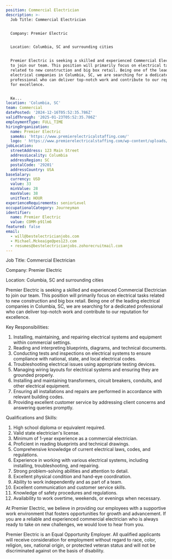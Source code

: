 ```yaml
---
position: Commercial Electrician
description: >-
  Job Title: Commercial Electrician 


  Company: Premier Electric


  Location: Columbia, SC and surrounding cities


  Premier Electric is seeking a skilled and experienced Commercial Electrician
  to join our team. This position will primarily focus on electrical tasks
  related to new construction and big box retail. Being one of the leading
  electrical companies in Columbia, SC, we are searching for a dedicated
  professional who can deliver top-notch work and contribute to our reputation
  for excellence.


  Ke...
location: 'Columbia, SC'
team: Commercial
datePosted: '2024-12-16T05:52:35.786Z'
validThrough: '2025-01-23T05:52:35.786Z'
employmentType: FULL_TIME
hiringOrganization:
  name: Premier Electric
  sameAs: 'https://www.premierelectricalstaffing.com/'
  logo: ' https://www.premierelectricalstaffing.com/wp-content/uploads/2020/05/Premier-Electrical-Staffing-logo.png'
jobLocation:
  streetAddress: 123 Main Street
  addressLocality: Columbia
  addressRegion: SC
  postalCode: '29201'
  addressCountry: USA
baseSalary:
  currency: USD
  value: 33
  minValue: 28
  maxValue: 38
  unitText: HOUR
experienceRequirements: seniorLevel
occupationalCategory: Journeyman
identifier:
  name: Premier Electric
  value: COMM-p91lm6
featured: false
email:
  - will@bestelectricianjobs.com
  - Michael.Mckeaige@pes123.com
  - resumes@bestelectricianjobs.zohorecruitmail.com
---
```




Job Title: Commercial Electrician 

Company: Premier Electric

Location: Columbia, SC and surrounding cities

Premier Electric is seeking a skilled and experienced Commercial Electrician to join our team. This position will primarily focus on electrical tasks related to new construction and big box retail. Being one of the leading electrical companies in Columbia, SC, we are searching for a dedicated professional who can deliver top-notch work and contribute to our reputation for excellence.

Key Responsibilities:

1. Installing, maintaining, and repairing electrical systems and equipment within commercial settings.
2. Reading and interpreting blueprints, diagrams, and technical documents.
3. Conducting tests and inspections on electrical systems to ensure compliance with national, state, and local electrical codes.
4. Troubleshooting electrical issues using appropriate testing devices.
5. Managing wiring layouts for electrical systems and ensuring they are grounded properly.
6. Installing and maintaining transformers, circuit breakers, conduits, and other electrical equipment.
7. Ensuring all installations and repairs are performed in accordance with relevant building codes.
8. Providing excellent customer service by addressing client concerns and answering queries promptly.

Qualifications and Skills:

1. High school diploma or equivalent required.
2. Valid state electrician's license.
3. Minimum of 1-year experience as a commercial electrician.
4. Proficient in reading blueprints and technical drawings.
5. Comprehensive knowledge of current electrical laws, codes, and regulations.
6. Experience in working with various electrical systems, including installing, troubleshooting, and repairing.
7. Strong problem-solving abilities and attention to detail.
8. Excellent physical condition and hand-eye coordination.
9. Ability to work independently and as part of a team.
10. Excellent communication and customer service skills.
11. Knowledge of safety procedures and regulations.
12. Availability to work overtime, weekends, or evenings when necessary.

At Premier Electric, we believe in providing our employees with a supportive work environment that fosters opportunities for growth and advancement. If you are a reliable and experienced commercial electrician who is always ready to take on new challenges, we would love to hear from you. 

Premier Electric is an Equal Opportunity Employer. All qualified applicants will receive consideration for employment without regard to race, color, religion, sex, national origin, or protected veteran status and will not be discriminated against on the basis of disability.
